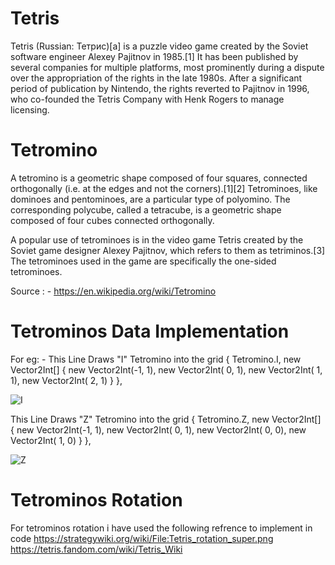 # Tetris
Tetris (Russian: Тетрис)[a] is a puzzle video game created by the Soviet software engineer Alexey Pajitnov in 1985.[1] It has been published by several companies for multiple platforms, most prominently during a dispute over the appropriation of the rights in the late 1980s. After a significant period of publication by Nintendo, the rights reverted to Pajitnov in 1996, who co-founded the Tetris Company with Henk Rogers to manage licensing.

# Tetromino
A tetromino is a geometric shape composed of four squares, connected orthogonally (i.e. at the edges and not the corners).[1][2] Tetrominoes, like dominoes and pentominoes, are a particular type of polyomino. The corresponding polycube, called a tetracube, is a geometric shape composed of four cubes connected orthogonally.

A popular use of tetrominoes is in the video game Tetris created by the Soviet game designer Alexey Pajitnov, which refers to them as tetriminos.[3] The tetrominoes used in the game are specifically the one-sided tetrominoes.

Source : - https://en.wikipedia.org/wiki/Tetromino


# Tetrominos Data Implementation

For eg: - 
This Line Draws "I" Tetromino into the grid
{ Tetromino.I, new Vector2Int[] { new Vector2Int(-1, 1), new Vector2Int( 0, 1), new Vector2Int( 1, 1), new Vector2Int( 2, 1) } },

![I](https://github.com/milanjoshi601/Tetris/assets/132807484/daff3529-fc54-40f2-943b-845cc7328dd6)

This Line Draws "Z" Tetromino into the grid
{ Tetromino.Z, new Vector2Int[] { new Vector2Int(-1, 1), new Vector2Int( 0, 1), new Vector2Int( 0, 0), new Vector2Int( 1, 0) } },

![Z](https://github.com/milanjoshi601/Tetris/assets/132807484/c54661eb-feeb-478d-b303-15542b5bcc01)

# Tetrominos Rotation
For tetrominos rotation i have used the following refrence to implement in code
https://strategywiki.org/wiki/File:Tetris_rotation_super.png
https://tetris.fandom.com/wiki/Tetris_Wiki
